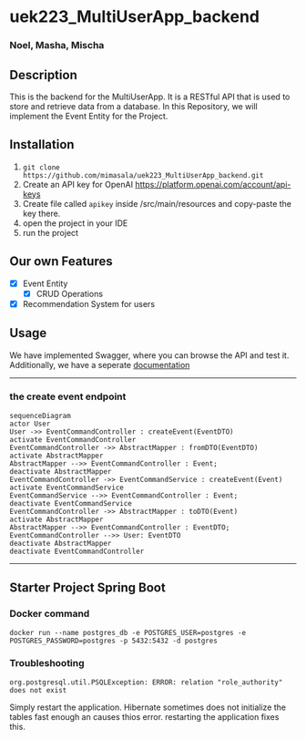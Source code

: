 # uek223_MultiUserApp_backend
### Noel, Masha, Mischa

## Description
This is the backend for the MultiUserApp. It is a RESTful API that is used to store and retrieve data from a database.
In this Repository, we will implement the Event Entity for the Project.

## Installation

1. `git clone https://github.com/mimasala/uek223_MultiUserApp_backend.git`
2. Create an API key for OpenAI https://platform.openai.com/account/api-keys
3. Create file called `apikey` inside /src/main/resources and copy-paste the key there.
4. open the project in your IDE
5. run the project


## Our own Features

- [x] Event Entity
  - [x] CRUD Operations
- [x] Recommendation System for users

## Usage
We have implemented Swagger, where you can browse the API and test it.
Additionally, we have a seperate [documentation](https://docs.google.com/document/d/1pb5MifRRxSE2RfPzKkzWbbY9kzEW65t68-RpkPGK6Tc/edit?usp=sharing)



----

### the create event endpoint

```mermaid
sequenceDiagram
actor User
User ->> EventCommandController : createEvent(EventDTO)
activate EventCommandController
EventCommandController ->> AbstractMapper : fromDTO(EventDTO)
activate AbstractMapper
AbstractMapper -->> EventCommandController : Event;
deactivate AbstractMapper
EventCommandController ->> EventCommandService : createEvent(Event)
activate EventCommandService
EventCommandService -->> EventCommandController : Event;
deactivate EventCommandService
EventCommandController ->> AbstractMapper : toDTO(Event)
activate AbstractMapper
AbstractMapper -->> EventCommandController : EventDTO;
EventCommandController -->> User: EventDTO
deactivate AbstractMapper
deactivate EventCommandController
```


----

## Starter Project Spring Boot

### Docker command
```
docker run --name postgres_db -e POSTGRES_USER=postgres -e POSTGRES_PASSWORD=postgres -p 5432:5432 -d postgres
```

### Troubleshooting

```
org.postgresql.util.PSQLException: ERROR: relation "role_authority" does not exist
```
Simply restart the application. Hibernate sometimes does not initialize the tables fast enough an causes thios error. restarting the application fixes this.
